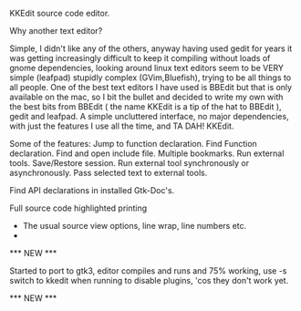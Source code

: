 KKEdit source code editor.

Why another text editor?

Simple, I didn't like any of the others, anyway having used gedit for years it was getting increasingly difficult to keep it compiling without loads of gnome dependencies, looking around linux text editors seem to be VERY simple (leafpad) stupidly complex (GVim,Bluefish), trying to be all things to all people.
One of the best text editors I have used is BBEdit but that is only available on the mac, so I bit the bullet and decided to write my own with the best bits from BBEdit ( the name KKEdit is a tip of the hat to BBEdit ), gedit and leafpad. A simple uncluttered interface, no major dependencies, with just the features I use all the time, and TA DAH! KKEdit.

Some of the features:
Jump to function declaration.
Find Function declaration.
Find and open include file.
Multiple bookmarks.
Run external tools.
Save/Restore session.
Run external tool synchronously or asynchronously.
Pass selected text to external tools.

Find API declarations in installed Gtk-Doc's.

Full source code highlighted printing

+ The usual source view options, line wrap, line numbers etc.
+ 

*** NEW ***

Started to port to gtk3, editor compiles and runs and 75% working, use -s switch to kkedit when running to disable plugins, 'cos they don't work yet.

*** NEW ***

